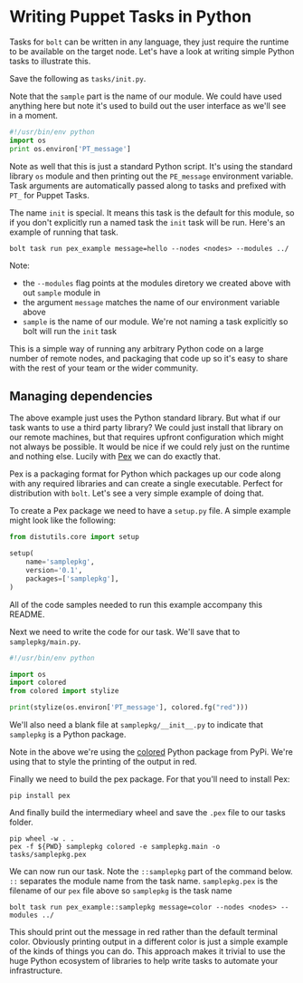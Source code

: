 # Writing Puppet Tasks in Python

Tasks for `bolt` can be written in any language, they just require the runtime
to be available on the target node. Let's have a look at writing simple Python
tasks to illustrate this.

Save the following as `tasks/init.py`.

Note that the `sample` part is the name of our module. We could have used
anything here but note it's used to build out the user interface as we'll see
in a moment.

```python
#!/usr/bin/env python
import os
print os.environ['PT_message']
```

Note as well that this is just a standard Python script. It's using the
standard library `os` module and then printing out the `PE_message` environment
variable. Task arguments are automatically passed along to tasks and prefixed
with `PT_` for Puppet Tasks.

The name `init` is special. It means this task is the default for this module,
so if you don't explicitly run a named task the `init` task will be run. Here's
an example of running that task.

```
bolt task run pex_example message=hello --nodes <nodes> --modules ../
```

Note:

* the `--modules` flag points at the modules diretory we created above with out `sample` module in
* the argument `message` matches the name of our environment variable above
* `sample` is the name of our module. We're not naming a task explicitly so bolt will run the `init` task

This is a simple way of running any arbitrary Python code on a large number of
remote nodes, and packaging that code up so it's easy to share with the rest of
your team or the wider community.


## Managing dependencies

The above example just uses the Python standard library. But what if our task
wants to use a third party library? We could just install that library on our
remote machines, but that requires upfront configuration which might not always
be possible. It would be nice if we could rely just on the runtime and nothing
else. Lucily with [Pex](https://github.com/pantsbuild/pex) we can do exactly
  that.

Pex is a packaging format for Python which packages up our code along with any
required libraries and can create a single executable. Perfect for distribution
with `bolt`. Let's see a very simple example of doing that.

To create a Pex package we need to have a `setup.py` file. A simple example
might look like the following:

```python
from distutils.core import setup

setup(
    name='samplepkg',
    version='0.1',
    packages=['samplepkg'],
)
```

All of the code samples needed to run this example accompany this README.

Next we need to write the code for our task. We'll save that to `samplepkg/main.py`.

```python
#!/usr/bin/env python

import os
import colored
from colored import stylize

print(stylize(os.environ['PT_message'], colored.fg("red")))
```

We'll also need a blank file at `samplepkg/__init__.py` to indicate that `samplepkg` is a Python package.

Note in the above we're using the
[colored](https://pypi.python.org/pypi/colored) Python package from PyPi. We're
using that to style the printing of the output in red.

Finally we need to build the pex package. For that you'll need to install Pex:

```
pip install pex
```

And finally build the intermediary wheel and save the `.pex` file to our tasks
folder.

```
pip wheel -w . .
pex -f ${PWD} samplepkg colored -e samplepkg.main -o tasks/samplepkg.pex
```

We can now run our task. Note the `::samplepkg` part of the command below. `::`
separates the module name from the task name. `samplepkg.pex` is the filename of
our `pex` file above so `samplepkg` is the task name

```
bolt task run pex_example::samplepkg message=color --nodes <nodes> --modules ../
```

This should print out the message in red rather than the default terminal
color. Obviously printing output in a different color is just a simple example
of the kinds of things you can do. This approach makes it trivial to use the
huge Python ecosystem of libraries to help write tasks to automate your
infrastructure.
